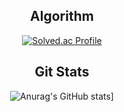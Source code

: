 

<div align="center">
  
## Algorithm
[![Solved.ac Profile](http://mazassumnida.wtf/api/generate_badge?boj=jlee_0505)](https://solved.ac/jlee_0505)

## Git Stats
![Anurag's GitHub stats](https://github-readme-stats.vercel.app/api?username=jlee0505)]




</div>  

<!--
**jlee0505/jlee0505** is a ✨ _special_ ✨ repository because its `README.md` (this file) appears on your GitHub profile.

Here are some ideas to get you started:

![HTML5](https://img.shields.io/badge/-HTML5-red)

- 🔭 I’m currently working on ...
- 🌱 I’m currently learning ...
- 👯 I’m looking to collaborate on ...
- 🤔 I’m looking for help with ...
- 💬 Ask me about ...
- 📫 How to reach me: ...
- 😄 Pronouns: ...
- ⚡ Fun fact: ...
-->
